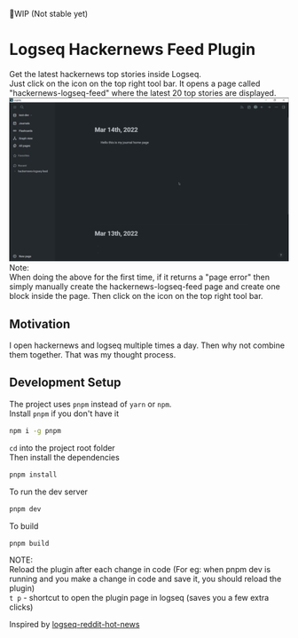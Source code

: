 🚩WIP (Not stable yet)
# Logseq Hackernews Feed Plugin
Get the latest hackernews top stories inside Logseq.  
Just click on the icon on the top right tool bar. It opens a page called "hackernews-logseq-feed" where the latest 20 top stories are displayed.  
![Demo](demo.gif)
Note:  
When doing the above for the first time, if it returns a "page error" then simply manually create the hackernews-logseq-feed page and create one block inside the page. Then click on the icon on the top right tool bar.  


## Motivation
I open hackernews and logseq multiple times a day. Then why not combine them together. That was my thought process.  

## Development Setup
The project uses `pnpm` instead of `yarn` or `npm`.  
Install `pnpm` if you don't have it  
```bash
npm i -g pnpm
```

`cd` into the project root folder  
Then install the dependencies
```bash
pnpm install
```
To run the dev server
```bash
pnpm dev
```

To build 
```bash
pnpm build
```

NOTE:  
Reload the plugin after each change in code (For eg: when pnpm dev is running and you make a change in code and save it, you should reload the plugin)  
`t p` - shortcut to open the plugin page in logseq (saves you a few extra clicks)






  

Inspired by [logseq-reddit-hot-news](https://github.com/logseq/logseq-plugin-samples/tree/master/logseq-reddit-hot-news) 
